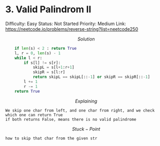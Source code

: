 # 3. Valid Palindrom II

Difficulty: Easy
Status: Not Started
Priority: Medium
Link: https://neetcode.io/problems/reverse-string?list=neetcode250

$$
Solution
$$

```python
    if len(s) < 2 : return True
    l, r = 0, len(s) - 1
    while l < r:
        if s[l] != s[r]:
            skipL = s[l+1:r+1]
            skipR = s[l:r]
            return skipL == skipL[::-1] or skipR == skipR[::-1]
        l += 1
        r -= 1
    return True
```

$$
Explaining
$$

```
We skip one char from left, and one char from right, and we check which one can return True
if both returns False, means there is no valid palindrome
```

$$
Stuck-Point
$$

```
how to skip that char from the given str
```